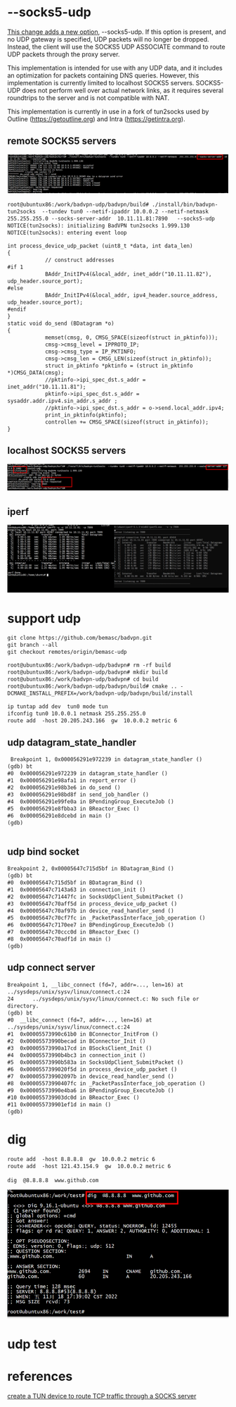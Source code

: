 
# --socks5-udp

[This change adds a new option](https://github.com/ambrop72/badvpn/pull/71), --socks5-udp. If this option is
present, and no UDP gateway is specified, UDP packets will no
longer be dropped. Instead, the client will use the SOCKS5
UDP ASSOCIATE command to route UDP packets through the proxy
server.

This implementation is intended for use with any UDP data, and it
includes an optimization for packets containing DNS queries.
However, this implementation is currently limited to localhost
SOCKS5 servers. SOCKS5-UDP does not perform well over actual
network links, as it requires several roundtrips to the server and
is not compatible with NAT.

This implementation is currently in use in a fork of tun2socks used
by Outline (https://getoutline.org) and Intra (https://getintra.org).

##  remote  SOCKS5 servers

![image](udp.png)

```
root@ubuntux86:/work/badvpn-udp/badvpn/build# ./install/bin/badvpn-tun2socks  --tundev tun0 --netif-ipaddr 10.0.0.2 --netif-netmask  255.255.255.0 --socks-server-addr  10.11.11.81:7890   --socks5-udp
NOTICE(tun2socks): initializing BadVPN tun2socks 1.999.130
NOTICE(tun2socks): entering event loop
```

```
int process_device_udp_packet (uint8_t *data, int data_len)
{
            // construct addresses
#if 1
            BAddr_InitIPv4(&local_addr, inet_addr("10.11.11.82"), udp_header.source_port);
#else
            BAddr_InitIPv4(&local_addr, ipv4_header.source_address, udp_header.source_port);
#endif
}
static void do_send (BDatagram *o)
{
            memset(cmsg, 0, CMSG_SPACE(sizeof(struct in_pktinfo)));
            cmsg->cmsg_level = IPPROTO_IP;
            cmsg->cmsg_type = IP_PKTINFO;
            cmsg->cmsg_len = CMSG_LEN(sizeof(struct in_pktinfo));
            struct in_pktinfo *pktinfo = (struct in_pktinfo *)CMSG_DATA(cmsg);
            //pktinfo->ipi_spec_dst.s_addr =  inet_addr("10.11.11.81");
            pktinfo->ipi_spec_dst.s_addr = sysaddr.addr.ipv4.sin_addr.s_addr ;
            //pktinfo->ipi_spec_dst.s_addr = o->send.local_addr.ipv4;
            print_in_pktinfo(pktinfo);
            controllen += CMSG_SPACE(sizeof(struct in_pktinfo));
}

```

## localhost  SOCKS5 servers

![image](udp2.png)


## iperf

![image](iperf.png)

# support udp

```
git clone https://github.com/bemasc/badvpn.git
git branch --all
git checkout remotes/origin/bemasc-udp
```

```
root@ubuntux86:/work/badvpn-udp/badvpn# rm -rf build
root@ubuntux86:/work/badvpn-udp/badvpn# mkdir build
root@ubuntux86:/work/badvpn-udp/badvpn# cd build
root@ubuntux86:/work/badvpn-udp/badvpn/build# cmake .. -DCMAKE_INSTALL_PREFIX=/work/badvpn-udp/badvpn/build/install
```


```
ip tuntap add dev  tun0 mode tun
ifconfig tun0 10.0.0.1 netmask 255.255.255.0
route add  -host 20.205.243.166  gw  10.0.0.2 metric 6

```


## udp datagram_state_handler

```
 Breakpoint 1, 0x000056291e972239 in datagram_state_handler ()
(gdb) bt
#0  0x000056291e972239 in datagram_state_handler ()
#1  0x000056291e98afa1 in report_error ()
#2  0x000056291e98b3e6 in do_send ()
#3  0x000056291e98bd8f in send_job_handler ()
#4  0x000056291e99fe0a in BPendingGroup_ExecuteJob ()
#5  0x000056291e8fbba3 in BReactor_Exec ()
#6  0x000056291e8dcebd in main ()
(gdb) 
 
```

## udp bind socket


```
Breakpoint 2, 0x00005647c715d5bf in BDatagram_Bind ()
(gdb) bt
#0  0x00005647c715d5bf in BDatagram_Bind ()
#1  0x00005647c7143a63 in connection_init ()
#2  0x00005647c71447fc in SocksUdpClient_SubmitPacket ()
#3  0x00005647c70aff5d in process_device_udp_packet ()
#4  0x00005647c70af97b in device_read_handler_send ()
#5  0x00005647c70cf7fc in _PacketPassInterface_job_operation ()
#6  0x00005647c7170ee7 in BPendingGroup_ExecuteJob ()
#7  0x00005647c70ccc0d in BReactor_Exec ()
#8  0x00005647c70adf1d in main ()
(gdb) 
```

## udp connect server
```
Breakpoint 1, __libc_connect (fd=7, addr=..., len=16) at ../sysdeps/unix/sysv/linux/connect.c:24
24      ../sysdeps/unix/sysv/linux/connect.c: No such file or directory.
(gdb) bt
#0  __libc_connect (fd=7, addr=..., len=16) at ../sysdeps/unix/sysv/linux/connect.c:24
#1  0x00005573990c61b0 in BConnector_InitFrom ()
#2  0x00005573990becad in BConnector_Init ()
#3  0x00005573990a17cd in BSocksClient_Init ()
#4  0x00005573990b4bc3 in connection_init ()
#5  0x00005573990b583a in SocksUdpClient_SubmitPacket ()
#6  0x0000557399020f5d in process_device_udp_packet ()
#7  0x000055739902097b in device_read_handler_send ()
#8  0x00005573990407fc in _PacketPassInterface_job_operation ()
#9  0x00005573990e4ba6 in BPendingGroup_ExecuteJob ()
#10 0x000055739903dc0d in BReactor_Exec ()
#11 0x000055739901ef1d in main ()
(gdb) 
```

# dig

```
route add  -host 8.8.8.8  gw  10.0.0.2 metric 6
route add  -host 121.43.154.9  gw  10.0.0.2 metric 6
 
dig  @8.8.8.8  www.github.com
```

![image](dig.png)

# udp test



# references

[create a TUN device to route TCP traffic through a SOCKS server](https://xusheng.org/blog/2019/08/20/create-a-tun-device-to-route-tcp-traffic-through-a-socks-server/)